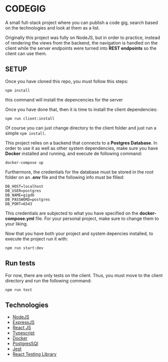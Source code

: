 # CODEGIG

A small full-stack project where you can publish a code gig, search based on the technologies and look at them as a list.

Originally this project was fully on NodeJS, but in order to practice, instead of rendering the views from the backend, the navigation is handled on the client while the server endpoints were turned into **REST endpoints** so the client can use them.

## SETUP

Once you have cloned this repo, you must follow this steps:

`npm install`

this command will install the depencencies for the server

Once you have done that, then it is time to install the client dependencies:

`npm run client:install`

Of course you can just change directory to the client folder and just run a simple `npm install`.

This project relies on a backend that connects to a **Postgres Database**. In order to use it as well as other system dependencies, make sure you have **Docker** installed and running, and execute de following command:

`docker-compose up`

Furthermore, the credentials for the database must be stored in the root folder on an **.env** file and the following info must be filled:

```
DB_HOST=localhost
DB_USER=postgres
DB_NAME=gigdb
DB_PASSWORD=postgres
DB_PORT=6543
```

This credentials are subjected to what you have specified on the **docker-compose.yml** file. For your personal project, make sure to change them to your liking.

Now that you have both your project and system depencies installed, to execute the project run it with:

`npm run start:dev`

## Run tests

For now, there are only tests on the client. Thus, you must move to the client directory and run the following command:

`npm run test`

## Technologies

- [NodeJS](https://nodejs.org)
- [ExpressJS](https://expressjs.com)
- [React JS](https://reactjs.org)
- [Typescript](https://typescriptlang.org)
- [Docker](https://docker.com)
- [PostgresSQl](https://postgresql.org)
- [Jest](https://jestjs.io)
- [React Testing Library](https://testing-library.com)
